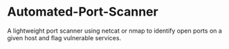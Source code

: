 # Automated-Port-Scanner
A lightweight port scanner using netcat or nmap to identify open ports on a given host and flag vulnerable services.
